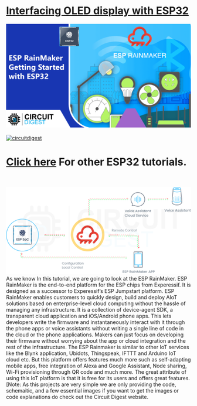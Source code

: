 # [Interfacing OLED display with ESP32](https://circuitdigest.com/microcontroller-projects/)

<img src="https://github.com/Circuit-Digest/Basic-ESP32-Tutorials/blob/f8bb0c961f760262d1b312c6fa7396790ef7a271/ESP%20RainMaker%20Getting%20Started%20with%20ESP32/title%20image.png" width="" alt="alt_text" title="image_tooltip">
<br>

<br>
<a href="https://circuitdigest.com/tags/ESP32"><img src="https://img.shields.io/static/v1?label=&labelColor=505050&message=ESP32 Tutorials Circuit Digest&color=%230076D6&style=social&logo=google-chrome&logoColor=%230076D6" alt="circuitdigest"/></a>
<br>

[<h1>Click here](https://circuitdigest.com/tags/ESP32) For other ESP32 tutorials.</h1>


<br>
<br>
<img src="https://github.com/Circuit-Digest/Basic-ESP32-Tutorials/blob/f8bb0c961f760262d1b312c6fa7396790ef7a271/ESP%20RainMaker%20Getting%20Started%20with%20ESP32/ESP-RainMaker.gif" width="" height="" />
As we know In this tutorial, we are going to look at the ESP RainMaker. ESP RainMaker is the end-to-end platform for the ESP chips from Experessif. It is designed as a successor to Experessif’s ESP Jumpstart platform. ESP RainMaker enables customers to quickly design, build and deploy AIoT solutions based on enterprise-level cloud computing without the hassle of managing any infrastructure. It is a collection of device-agent SDK, a transparent cloud application and iOS/Android phone apps. This lets developers write the firmware and instantaneously interact with it through the phone apps or voice assistants without writing a single line of code in the cloud or the phone applications. Makers can just focus on developing their firmware without worrying about the app or cloud integration and the rest of the infrastructure. 
The ESP Rainmaker is similar to other IoT services like the Blynk application, Ubidots, Thingspeak, IFTTT and Arduino IoT cloud etc. But this platform offers features much more such as self-adapting mobile apps, free integration of Alexa and Google Assistant, Node sharing, Wi-Fi provisioning through QR code and much more. The great attribute of using this IoT platform is that it is free for its users and offers great features. 
<br>
[Note: As this projects are very simple we are only providing the code, schemaitic, and a few essential images if you want to get the images or code explanations do check out the Circuit Digest website.
<br>
<br>

